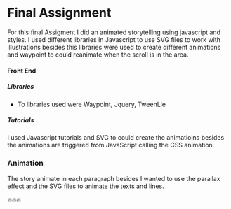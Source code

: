 # Final Assignment

For this final Assigment I did an animated storytelling using javascript and styles. I used different libraries in Javascript to use SVG files to work with illustrations besides this libraries were used to create different animations and waypoint to could reanimate when the scroll is in the area.

#### Front End

##### Libraries

* To libraries used were Waypoint, Jquery, TweenLie



##### Tutorials

I used Javascript tutorials and SVG to could create the animatioins besides the animations are triggered from JavaScript calling the CSS animation.



### Animation
The story animate in each paragraph besides I wanted to use the parallax effect and the SVG files to animate the texts and lines.


 :fire::fire::fire:

